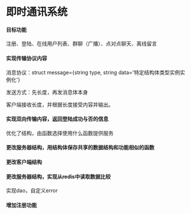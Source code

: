 # 即时通讯系统

#### 目标功能

注册、登陆、在线用户列表、群聊（广播）、点对点聊天、离线留言

#### 实现传输协议内容

消息协议：struct message={string type, string data='特定结构体类型实例实例化'}

发送方式：先长度，再发消息体本身

客户端接收长度，并根据长度接受内容并输出。

#### 实现双向传输内容，返回登陆成功与否的信息

优化了结构，由函数选择使用什么函数提供服务

#### 更改服务器结构，用结构体保存共享的数据结构和功能相似的函数

#### 更改客户端结构

#### 更改服务器结构，实现从redis中读取数据比较

实现dao，自定义error

#### 增加注册功能